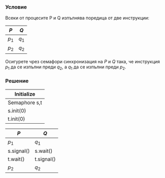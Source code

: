 ### Условие

Всеки от процесите P и Q изпълнява поредица от две инструкции:

| $P$   | $Q$   |
|-------|-------|
| $p_1$ | $q_1$ |
| $p_2$ | $q_2$ |
Осигурете чрез семафори синхронизация на $P$ и $Q$ така, че инструкция $p_1$ да се изпълни преди
$q_2$, а $q_1$ да се изпълни преди $p_2$.

### Решение


| Initialize     |
| -------------- |
| Semaphore s,t |
| s.init(0)     |
| t.init(0)     |

| $P$        | $Q$        |
| ---------- | ---------- |
| $p_1$      | $q_1$      |
| s.signal() | s.wait()   |
| t.wait()   | t.signal() |
| $p_2$      | $q_2$      |

